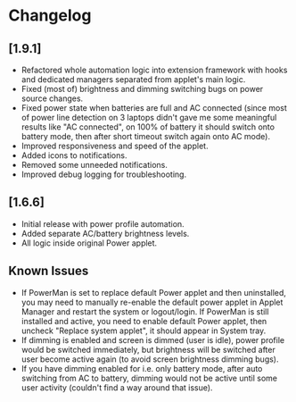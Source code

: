 # Changelog

## [1.9.1]

- Refactored whole automation logic into extension framework with hooks and dedicated managers separated from applet's main logic.
- Fixed (most of) brightness and dimming switching bugs on power source changes.
- Fixed power state when batteries are full and AC connected (since most of power line detection on 3 laptops didn't gave me some meaningful results like "AC connected", on 100% of battery it should switch onto battery mode, then after short timeout switch again onto AC mode).
- Improved responsiveness and speed of the applet.
- Added icons to notifications.
- Removed some unneeded notifications.
- Improved debug logging for troubleshooting.

## [1.6.6]

- Initial release with power profile automation.
- Added separate AC/battery brightness levels.
- All logic inside original Power applet.

## Known Issues

- If PowerMan is set to replace default Power applet and then uninstalled, you may need to manually re-enable the default power applet in Applet Manager and restart the system or logout/login. If PowerMan is still installed and active, you need to enable default Power applet, then uncheck "Replace system applet", it should appear in System tray.
- If dimming is enabled and screen is dimmed (user is idle), power profile would be switched immediately, but brightness will be switched after user become active again (to avoid screen brightness dimming bugs).
- If you have dimming enabled for i.e. only battery mode, after auto switching from AC to battery, dimming would not be active until some user activity (couldn't find a way around that issue).
  
